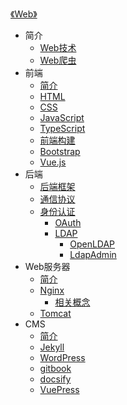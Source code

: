[《Web》](index.md)

- 简介
  - [Web技术](简介/Web技术.md)
  - [Web爬虫](简介/Web爬虫.md)
- 前端
  - [简介](前端/简介.md)
  - [HTML](前端/HTML.md)
  - [CSS](前端/CSS.md)
  - [JavaScript](前端/JavaScript.md)
  - [TypeScript](前端/TypeScript.md)
  - [前端构建](前端/前端构建.md)
  - [Bootstrap](前端/Bootstrap.md)
  - [Vue.js](前端/Vue.js.md)
- 后端
  - [后端框架](后端/后端框架.md)
  - [通信协议](后端/通信协议.md)
  - [身份认证](后端/身份认证/身份认证.md)
    - [OAuth](后端/身份认证/OAuth.md)
    - [LDAP](后端/身份认证/LDAP/LDAP.md)
      - [OpenLDAP](后端/身份认证/LDAP/OpenLDAP.md)
      - [LdapAdmin](后端/身份认证/LDAP/LdapAdmin.md)
- Web服务器
  - [简介](Web服务器/简介.md)
  - [Nginx](Web服务器/Nginx/Nginx.md)
    - [相关概念](Web服务器/Nginx/相关概念.md)
  - [Tomcat](Web服务器/Tomcat.md)
- CMS
  - [简介](CMS/简介.md)
  - [Jekyll](CMS/Jekyll.md)
  - [WordPress](CMS/WordPress.md)
  - [gitbook](CMS/gitbook.md)
  - [docsify](CMS/docsify.md)
  - [VuePress](CMS/VuePress.md)
